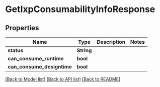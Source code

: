 # GetIxpConsumabilityInfoResponse

## Properties

Name | Type | Description | Notes
------------ | ------------- | ------------- | -------------
**status** | **String** |  | 
**can_consume_runtime** | **bool** |  | 
**can_consume_designtime** | **bool** |  | 

[[Back to Model list]](../README.md#documentation-for-models) [[Back to API list]](../README.md#documentation-for-api-endpoints) [[Back to README]](../README.md)


